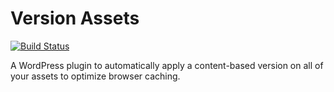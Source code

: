 # Version Assets

[![Build Status](https://travis-ci.org/aaemnnosttv/version-assets.svg?branch=master)](https://travis-ci.org/aaemnnosttv/version-assets)

A WordPress plugin to automatically apply a content-based version on all of your assets to optimize browser caching.
